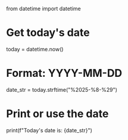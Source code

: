from datetime import datetime

# Get today's date
today = datetime.now()

# Format: YYYY-MM-DD
date_str = today.strftime("%2025-%8-%29")

# Print or use the date
print(f"Today's date is: {date_str}")
